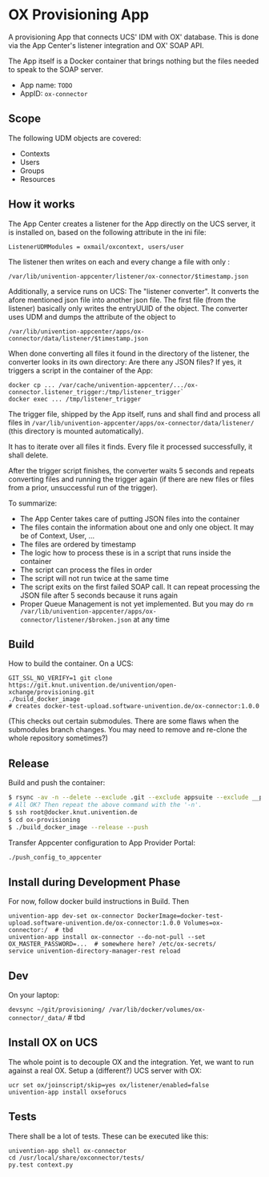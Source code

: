 OX Provisioning App
===================

A provisioning App that connects UCS' IDM with OX' database. This is done via the App Center's listener integration and OX' SOAP API.

The App itself is a Docker container that brings nothing but the files needed to speak to the SOAP server.

* App name: `TODO`
* AppID: `ox-connector`

Scope
-----

The following UDM objects are covered:

* Contexts
* Users
* Groups
* Resources

How it works
------------

The App Center creates a listener for the App directly on the UCS server, it is installed on, based on the following attribute in the ini file:

`ListenerUDMModules = oxmail/oxcontext, users/user`

The listener then writes on each and every change a file with only :

`/var/lib/univention-appcenter/listener/ox-connector/$timestamp.json`

Additionally, a service runs on UCS: The "listener converter". It converts the afore mentioned json file into another json file. The first file (from the listener) basically only writes the entryUUID of the object. The converter uses UDM and dumps the attribute of the object to

`/var/lib/univention-appcenter/apps/ox-connector/data/listener/$timestamp.json`

When done converting all files it found in the directory of the listener, the converter looks in its own directory: Are there any JSON files? If yes, it triggers a script in the container of the App:

```
docker cp ... /var/cache/univention-appcenter/.../ox-connector.listener_trigger:/tmp/listener_trigger`
docker exec ... /tmp/listener_trigger
```

The trigger file, shipped by the App itself, runs and shall find and process all files in `/var/lib/univention-appcenter/apps/ox-connector/data/listener/` (this directory is mounted automatically).

It has to iterate over all files it finds. Every file it processed successfully, it shall delete.

After the trigger script finishes, the converter waits 5 seconds and repeats converting files and running the trigger again (if there are new files or files from a prior, unsuccessful run of the trigger).

To summarize:

 * The App Center takes care of putting JSON files into the container
 * The files contain the information about one and only one object. It may be of Context, User, ...
 * The files are ordered by timestamp
 * The logic how to process these is in a script that runs inside the container
 * The script can process the files in order
 * The script will not run twice at the same time
 * The script exits on the first failed SOAP call. It can repeat processing the JSON file after 5 seconds because it runs again
 * Proper Queue Management is not yet implemented. But you may do `rm /var/lib/univention-appcenter/apps/ox-connector/listener/$broken.json` at any time

Build
-----

How to build the container. On a UCS:

```
GIT_SSL_NO_VERIFY=1 git clone https://git.knut.univention.de/univention/open-xchange/provisioning.git
./build_docker_image
# creates docker-test-upload.software-univention.de/ox-connector:1.0.0
```

(This checks out certain submodules. There are some flaws when the submodules branch changes. You may need to remove and re-clone the whole repository sometimes?)

Release
-------

Build and push the container:

```bash
$ rsync -av -n --delete --exclude .git --exclude appsuite --exclude __pycache__ ./ root@docker.knut.univention.de:ox-provisioning/
# All OK? Then repeat the above command with the '-n'.
$ ssh root@docker.knut.univention.de
$ cd ox-provisioning
$ ./build_docker_image --release --push
```

Transfer Appcenter configuration to App Provider Portal:

```bash
./push_config_to_appcenter
```

Install during Development Phase
--------------------------------

For now, follow docker build instructions in Build. Then

```
univention-app dev-set ox-connector DockerImage=docker-test-upload.software-univention.de/ox-connector:1.0.0 Volumes=ox-connector:/  # tbd
univention-app install ox-connector --do-not-pull --set OX_MASTER_PASSWORD=...  # somewhere here? /etc/ox-secrets/
service univention-directory-manager-rest reload
```

Dev
---

On your laptop:

`devsync ~/git/provisioning/ /var/lib/docker/volumes/ox-connector/_data/`  # tbd

Install OX on UCS
-----------------

The whole point is to decouple OX and the integration. Yet, we want to run against a real OX. Setup a (different?) UCS server with OX:

```
ucr set ox/joinscript/skip=yes ox/listener/enabled=false
univention-app install oxseforucs
```

Tests
-----

There shall be a lot of tests. These can be executed like this:

```
univention-app shell ox-connector
cd /usr/local/share/oxconnector/tests/
py.test context.py
```

